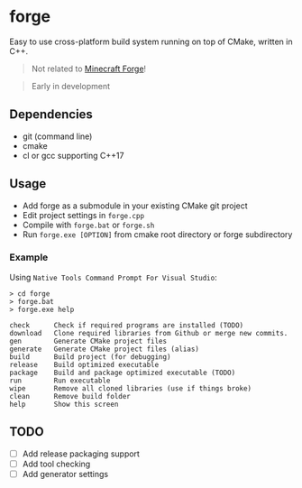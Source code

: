 # forge
Easy to use cross-platform build system running on top of CMake, written in C++.

> Not related to [Minecraft Forge](https://files.minecraftforge.net/net/minecraftforge/forge/)!

> Early in development

## Dependencies
- git (command line)
- cmake
- cl or gcc supporting C++17

## Usage

- Add forge as a submodule in your existing CMake git project
- Edit project settings in ```forge.cpp```
- Compile with ```forge.bat``` or ```forge.sh```
- Run ```forge.exe [OPTION]``` from cmake root directory or forge subdirectory

### Example
Using ```Native Tools Command Prompt For Visual Studio```:

```
> cd forge
> forge.bat
> forge.exe help

check      Check if required programs are installed (TODO)
download   Clone required libraries from Github or merge new commits.
gen        Generate CMake project files
generate   Generate CMake project files (alias)
build      Build project (for debugging)
release    Build optimized executable
package    Build and package optimized executable (TODO)
run        Run executable
wipe       Remove all cloned libraries (use if things broke)
clean      Remove build folder
help       Show this screen
```

## TODO
- [ ] Add release packaging support
- [ ] Add tool checking
- [ ] Add generator settings
